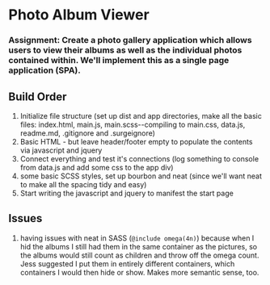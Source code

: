 # Photo Album Viewer

### Assignment: Create a photo gallery application which allows users to view their albums as well as the individual photos contained within. We'll implement this as a single page application (SPA).

## Build Order
1. Initialize file structure (set up dist and app directories, make all the basic files: index.html, main.js, main.scss--compiling to main.css, data.js, readme.md, .gitignore and .surgeignore)
2. Basic HTML - but leave header/footer empty to populate the contents via javascript and jquery
3. Connect everything and test it's connections (log something to console from data.js and add some css to the app div)
4. some basic SCSS styles, set up bourbon and neat (since we'll want neat to make all the spacing tidy and easy)
5. Start writing the javascript and jquery to manifest the start page

## Issues
1. having issues with neat in SASS (`@include omega(4n)`) because when I hid the albums I still had them in the same container as the pictures, so the albums would still count as children and throw off the omega count. Jess suggested I put them in entirely different containers, which containers I would then hide or show. Makes more semantic sense, too.
